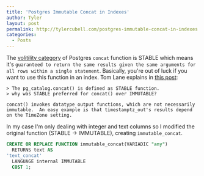```yaml
---
title: 'Postgres Immutable Concat in Indexes'
author: Tyler
layout: post
permalink: http://tylercubell.com/postgres-immutable-concat-in-indexes
categories:
  - Posts
---
```


The [volitility category](http://www.postgresql.org/docs/8.3/static/xfunc-volatility.html) of Postgres `concat` function is STABLE which means it's `guaranteed to return the same results given the same arguments for all rows within a single statement`. Basically, you're out of luck if you want to use this function in an index. Tom Lane explains in [this post](http://www.postgresql.org/message-id/3361.1410026366@sss.pgh.pa.us):

```
> The pg_catalog.concat() is defined as STABLE function.
> why was STABLE preferred for concat() over IMMUTABLE?

concat() invokes datatype output functions, which are not necessarily
immutable.  An easy example is that timestamptz_out's results depend
on the TimeZone setting.
```

In my case I'm only dealing with integer and text columns so I modified the original function (STABLE -> IMMUTABLE), creating `immutable_concat`.

```sql
CREATE OR REPLACE FUNCTION immutable_concat(VARIADIC "any")
  RETURNS text AS
'text_concat'
  LANGUAGE internal IMMUTABLE
  COST 1;
  ```
